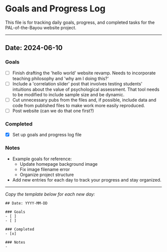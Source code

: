 # Goals and Progress Log

This file is for tracking daily goals, progress, and completed tasks for the PAL-of-the-Bayou website project.

---

## Date: 2024-06-10

### Goals
- [ ] Finish drafting the 'hello world' website revamp. Needs to incorporate teaching philosophy and 'why am I doing this?'
- [ ] Include a 'correlation slider' post that involves testing students' intuitions about the value of psychological assessment. That tool needs to be modified to include sample size and be dynamic.
- [ ] Cut unnecessary pubs from the files and, if possible, include data and code from published files to make work more easily reproduced.
- [ ] Post website (can we do that one first?)

### Completed
- [x] Set up goals and progress log file

### Notes
- Example goals for reference:
  - Update homepage background image
  - Fix image filename error
  - Organize project structure
- Add new entries for each day to track your progress and stay organized.

---

*Copy the template below for each new day:*

```
## Date: YYYY-MM-DD

### Goals
- [ ] 
- [ ] 

### Completed
- [x] 

### Notes
- 
``` 